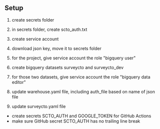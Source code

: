 ## Setup

1. create secrets folder
1. in secrets folder, create scto_auth.txt
1. create service account
1. download json key, move it to secrets folder
1. for the project, give service account the role "bigquery user"
1. create bigquery datasets surveycto and surveycto_dev
1. for those two datasets, give service account the role "bigquery data editor"

1. update warehouse.yaml file, including auth_file based on name of json file
1. update surveycto.yaml file

- create secrets SCTO_AUTH and GOOGLE_TOKEN for GitHub Actions
- make sure GitHub secret SCTO_AUTH has no trailing line break
